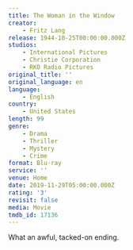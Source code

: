 ```yaml
---
title: The Woman in the Window
creator:
    - Fritz Lang
release: 1944-10-25T00:00:00.000Z
studios:
    - International Pictures
    - Christie Corporation
    - RKO Radio Pictures
original_title: ''
original_language: en
language:
    - English
country:
    - United States
length: 99
genre:
    - Drama
    - Thriller
    - Mystery
    - Crime
format: Blu-ray
service: ''
venue: Home
date: 2019-11-29T05:00:00.000Z
rating: '3'
revisit: false
media: Movie
tmdb_id: 17136
---
```


What an awful, tacked-on ending.

